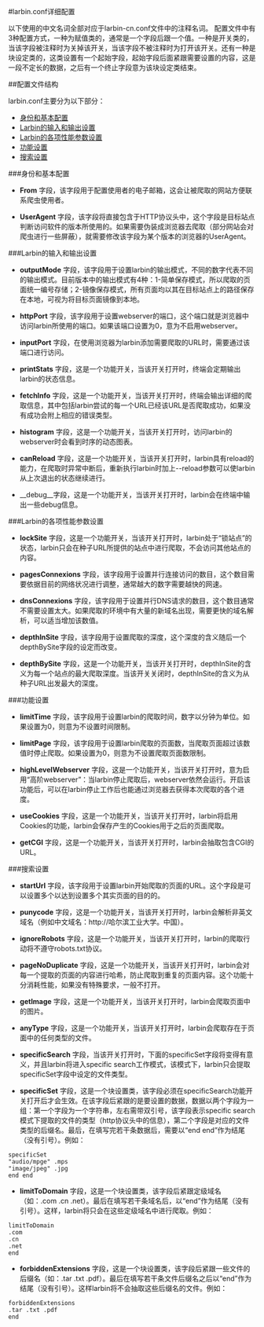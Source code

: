 #larbin.conf详细配置

以下使用的中文名词全部对应于larbin-cn.conf文件中的注释名词。
配置文件中有3种配置方式，一种为赋值类的，通常是一个字段后跟一个值。一种是开关类的，当该字段被注释时为关掉该开关，当该字段不被注释时为打开该开关。还有一种是块设定类的，这类设置有一个起始字段，起始字段后面紧跟需要设置的内容，这是一段不定长的数据，之后有一个终止字段意为该块设定类结束。

##配置文件结构

larbin.conf主要分为以下部分：

* [身份和基本配置](#身份和基本配置)
* [Larbin的输入和输出设置](#Larbin的输入和输出设置)
* [Larbin的各项性能参数设置](#Larbin的各项性能参数设置)
* [功能设置](#功能设置)
* [搜索设置](#搜索设置)

###身份和基本配置

* __From__ 字段，该字段用于配置使用者的电子邮箱，这会让被爬取的网站方便联系爬虫使用者。

* __UserAgent__ 字段，该字段将直接包含于HTTP协议头中，这个字段是目标站点判断访问软件的版本所使用的。如果需要伪装成浏览器去爬取（部分网站会对爬虫进行一些屏蔽），就需要修改该字段为某个版本的浏览器的UserAgent。


###Larbin的输入和输出设置

* __outputMode__ 字段，该字段用于设置larbin的输出模式，不同的数字代表不同的输出模式。目前版本中的输出模式有4种：1-简单保存模式，所以爬取的页面统一编号存储；2-镜像保存模式，所有页面均以其在目标站点上的路径保存在本地，可视为将目标页面镜像到本地。

* __httpPort__ 字段，该字段用于设置webserver的端口，这个端口就是浏览器中访问larbin所使用的端口。如果该端口设置为0，意为不启用webserver。

* __inputPort__ 字段，在使用浏览器为larbin添加需要爬取的URL时，需要通过该端口进行访问。

* __printStats__ 字段，这是一个功能开关，当该开关打开时，终端会定期输出larbin的状态信息。

* __fetchInfo__ 字段，这是一个功能开关，当该开关打开时，终端会输出详细的爬取信息，其中包括larbin尝试的每一个URL已经该URL是否爬取成功，如果没有成功会附上相应的错误类型。

* __histogram__ 字段，这是一个功能开关，当该开关打开时，访问larbin的webserver时会看到时序的动态图表。

* __canReload__ 字段，这是一个功能开关，当该开关打开时，larbin具有reload的能力，在爬取时异常中断后，重新执行larbin时加上--reload参数可以使larbin从上次退出的状态继续进行。

* __debug__字段，这是一个功能开关，当该开关打开时，larbin会在终端中输出一些debug信息。

###Larbin的各项性能参数设置

* __lockSite__ 字段，这是一个功能开关，当该开关打开时，larbin处于“锁站点”的状态，larbin只会在种子URL所提供的站点中进行爬取，不会访问其他站点的内容。

* __pagesConnexions__ 字段，该字段用于设置并行连接访问的数目，这个数目需要依据目前的网络状况进行调整，通常越大的数字需要越快的网速。

* __dnsConnexions__ 字段，该字段用于设置并行DNS请求的数目，这个数目通常不需要设置太大。如果爬取的环境中有大量的新域名出现，需要更快的域名解析，可以适当增加该数值。

* __depthInSite__ 字段，该字段用于设置爬取的深度，这个深度的含义随后一个depthBySite字段的设定而改变。

* __depthBySite__ 字段，这是一个功能开关，当该开关打开时，depthInSite的含义为每一个站点的最大爬取深度。当该开关关闭时，depthInSite的含义为从种子URL出发最大的深度。

###功能设置

* __limitTime__ 字段，该字段用于设置larbin的爬取时间，数字以分钟为单位。如果设置为0，则意为不设置时间限制。

* __limitPage__ 字段，该字段用于设置larbin爬取的页面数，当爬取页面超过该数值时停止爬取。如果设置为0，则意为不设置爬取页面数限制。

* __highLevelWebserver__ 字段，这是一个功能开关，当该开关打开时，意为启用“高阶webserver”：当larbin停止爬取后，webserver依然会运行。开启该功能后，可以在larbin停止工作后也能通过浏览器去获得本次爬取的各个进度。

* __useCookies__ 字段，这是一个功能开关，当该开关打开时，larbin将启用Cookies的功能，larbin会保存产生的Cookies用于之后的页面爬取。

* __getCGI__ 字段，这是一个功能开关，当该开关打开时，larbin会抽取包含CGI的URL。

###搜索设置

* __startUrl__ 字段，该字段用于设置larbin开始爬取的页面的URL。这个字段是可以设置多个以达到设置多个其实页面的目的的。

* __punycode__ 字段，这是一个功能开关，当该开关打开时，larbin会解析非英文域名（例如中文域名：http://哈尔滨工业大学。中国）。

* __ignoreRobots__ 字段，这是一个功能开关，当该开关打开时，larbin的爬取行动将不遵守robots.txt协议。

* __pageNoDuplicate__ 字段，这是一个功能开关，当该开关打开时，larbin会对每一个提取的页面的内容进行哈希，防止爬取到重复的页面内容。这个功能十分消耗性能，如果没有特殊要求，一般不打开。

* __getImage__ 字段，这是一个功能开关，当该开关打开时，larbin会爬取页面中的图片。

* __anyType__ 字段，这是一个功能开关，当该开关打开时，larbin会爬取存在于页面中的任何类型的文件。

* __specificSearch__ 字段，当该开关打开时，下面的specificSet字段将变得有意义，并且larbin将进入specific search工作模式，该模式下，larbin只会提取specificSet字段中设定的文件类型。

* __specificSet__ 字段，这是一个块设置类，该字段必须在specificSearch功能开关打开后才会生效。在该字段后紧跟的是要设置的数据，数据以两个字段为一组：第一个字段为一个字符串，左右需带双引号，该字段表示specific search模式下提取的文件的类型（http协议头中的信息），第二个字段是对应的文件类型的后缀名。最后，在填写完若干条数据后，需要以“end end”作为结尾（没有引号）。例如：
```
specificSet
"audio/mpge" .mps
"image/jpeg" .jpg
end end
```

* __limitToDomain__ 字段，这是一个块设置类，该字段后紧跟定级域名（如：.com .cn .net）。最后在填写若干条域名后，以“end”作为结尾（没有引号）。这样，larbin将只会在这些定级域名中进行爬取。例如：
```
limitToDomain
.com
.cn
.net
end
```

* __forbiddenExtensions__ 字段，这是一个块设置类，该字段后紧跟一些文件的后缀名（如：.tar .txt .pdf）。最后在填写若干条文件后缀名之后以“end”作为结尾（没有引号）。这样larbin将不会抽取这些后缀名的文件。例如：
```
forbiddenExtensions
.tar .txt .pdf
end
```
